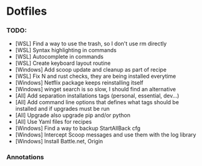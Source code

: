 # Dotfiles

### TODO:
 
- [WSL] Find a way to use the trash, so I don't use rm directly
- [WSL] Syntax highlighting in commands
- [WSL] Autocomplete in commands
- [WSL] Create keyboard layout routine
- [Windows] Add scoop update and cleanup as part of recipe
- [WSL] Fix N and rust checks, they are being installed everytime
- [Windows] Netflix package keeps reinstalling itself
- [Windows] winget search is so slow, I should find an alternative
- [All] Add separation installations tags (personal, essential, dev...)
- [All] Add command line options that defines what tags should be installed and if upgrades must be run
- [All] Upgrade also upgrade pip and/or python
- [All] Use Yaml files for recipes 
- [Windows] Find a way to backup StartAllBack cfg
- [Windows] Intercept Scoop messages and use them with the log library
- [Windows] Install Battle.net, Origin

### Annotations
